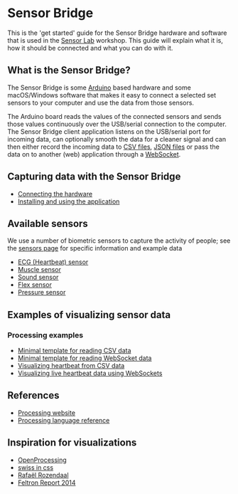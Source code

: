 # Sensor Bridge 

This is the 'get started' guide for the Sensor Bridge hardware and software that is used in the [Sensor Lab](http://www.sensorlab.nl) workshop. This guide will explain what it is, how it should be connected and what you can do with it.

## What is the Sensor Bridge?

The Sensor Bridge is some [Arduino](www.arduino.cc) based hardware and some macOS/Windows software that makes it easy to connect a selected set sensors to your computer and use the data from those sensors. 

The Arduino board reads the values of the connected sensors and sends those values continuously over the USB/serial connection to the computer. The Sensor Bridge client application listens on the USB/serial port for incoming data, can optionally smooth the data for a cleaner signal and can then either record the incoming data to [CSV files](software.md#using-the-application-to-capture-csv-data), [JSON files](software.md#using-the-application-to-capture-json-data) or pass the data on to another (web) application through a [WebSocket](software.md#using-the-application-to-serve-sensor-data-over-a-websocket).

## Capturing data with the Sensor Bridge

* [Connecting the hardware](hardware.md)
* [Installing and using the application](software.md)

## Available sensors

We use a number of biometric sensors to capture the activity of people; see the [sensors page](sensors.md) for specific information and example data

* [ECG (Heartbeat) sensor](sensors.md/#ecg-heatbeat-sensor)
* [Muscle sensor](sensors.md/#muscle-sensor)
* [Sound sensor](sensors.md/#sound-sensor)
* [Flex sensor](sensors.md/#flex-sensor)
* [Pressure sensor](sensors.md/#pressure-sensor)

## Examples of visualizing sensor data

### Processing examples
* [Minimal template for reading CSV data](https://github.com/sensorlab030/workshop/tree/master/examples/processing/template_csv)
* [Minimal template for reading WebSocket data](https://github.com/sensorlab030/workshop/tree/master/examples/processing/template_websocket)
* [Visualizing heartbeat from CSV data](https://github.com/sensorlab030/workshop/tree/master/examples/processing/heartbeat_example_csv)
* [Visualizing live heartbeat data using WebSockets](https://github.com/sensorlab030/workshop/tree/master/examples/processing/heartbeat_example_websocket)

## References

* [Processing website](https://processing.org/)
* [Processing language reference](https://processing.org/reference/)

## Inspiration for visualizations

* [OpenProcessing](https://www.openprocessing.org/browse#)
* [swiss in css](https://swissincss.com)
* [Rafaël Rozendaal](http://www.newrafael.com/websites/)
* [Feltron Report 2014](http://feltron.com/FAR14.html)

